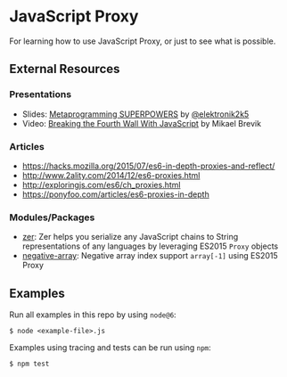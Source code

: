 # JavaScript Proxy

For learning how to use JavaScript Proxy, or just to see what is possible.

## External Resources

### Presentations

- Slides: [Metaprogramming SUPERPOWERS](http://slides.com/elektronik/metaprogramming-via-es2015-proxies#/) by [@elektronik2k5](https://github.com/elektronik2k5)
- Video: [Breaking the Fourth Wall With JavaScript](https://opbeat.com/events/web-rebels-2016/#breaking-the-fourth-wall-with-javascript) by Mikael Brevik


### Articles
- https://hacks.mozilla.org/2015/07/es6-in-depth-proxies-and-reflect/
- http://www.2ality.com/2014/12/es6-proxies.html
- http://exploringjs.com/es6/ch_proxies.html
- https://ponyfoo.com/articles/es6-proxies-in-depth

### Modules/Packages

- [zer](https://github.com/jbmusso/zer): Zer helps you serialize any JavaScript chains to String representations of any languages by leveraging ES2015 `Proxy` objects
- [negative-array](https://github.com/sindresorhus/negative-array): Negative array index support `array[-1]` using ES2015 Proxy

## Examples

Run all examples in this repo by using `node@6`:

```shell
$ node <example-file>.js
```

Examples using tracing and tests can be run using `npm`:

```shell
$ npm test
```
